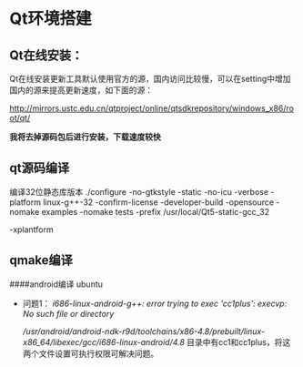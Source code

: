 Qt环境搭建
============================

Qt在线安装：
-------------------------
Qt在线安装更新工具默认使用官方的源，国内访问比较慢，可以在setting中增加国内的源来提高更新速度，如下面的源：

http://mirrors.ustc.edu.cn/qtproject/online/qtsdkrepository/windows_x86/root/qt/

**我将去掉源码包后进行安装，下载速度较快**


qt源码编译
-------------------------
编译32位静态库版本
./configure -no-gtkstyle  -static -no-icu -verbose -platform linux-g++-32 -confirm-license -developer-build -opensource -nomake examples -nomake tests -prefix /usr/local/Qt5-static-gcc_32



-xplantform



qmake编译
------------------------
####android编译 ubuntu

* 问题1：
_i686-linux-android-g++: error trying to exec 'cc1plus': execvp: No such file or directory_

     _/usr/android/android-ndk-r9d/toolchains/x86-4.8/prebuilt/linux-x86_64/libexec/gcc/i686-linux-android/4.8_  目录中有cc1和cc1plus，将这两个文件设置可执行权限可解决问题。

